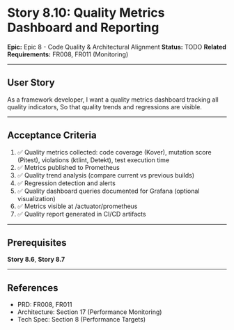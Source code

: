 # Story 8.10: Quality Metrics Dashboard and Reporting

**Epic:** Epic 8 - Code Quality & Architectural Alignment
**Status:** TODO
**Related Requirements:** FR008, FR011 (Monitoring)

---

## User Story

As a framework developer,
I want a quality metrics dashboard tracking all quality indicators,
So that quality trends and regressions are visible.

---

## Acceptance Criteria

1. ✅ Quality metrics collected: code coverage (Kover), mutation score (Pitest), violations (ktlint, Detekt), test execution time
2. ✅ Metrics published to Prometheus
3. ✅ Quality trend analysis (compare current vs previous builds)
4. ✅ Regression detection and alerts
5. ✅ Quality dashboard queries documented for Grafana (optional visualization)
6. ✅ Metrics visible at /actuator/prometheus
7. ✅ Quality report generated in CI/CD artifacts

---

## Prerequisites

**Story 8.6**, **Story 8.7**

---

## References

- PRD: FR008, FR011
- Architecture: Section 17 (Performance Monitoring)
- Tech Spec: Section 8 (Performance Targets)
